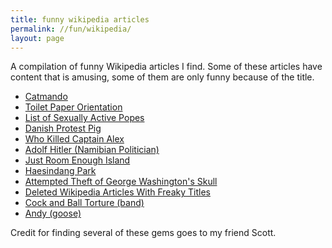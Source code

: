 ```yaml
---
title: funny wikipedia articles
permalink: //fun/wikipedia/
layout: page
---
```


A compilation of funny Wikipedia articles I find. Some of these articles have content that is amusing, some of them are only funny because of the title.

- [Catmando](https://en.wikipedia.org/wiki/Catmando)
- [Toilet Paper Orientation](https://en.wikipedia.org/wiki/Toilet_roll_holder#Orientation)
- [List of Sexually Active Popes](https://en.wikipedia.org/wiki/List_of_sexually_active_popes)
- [Danish Protest Pig](https://en.wikipedia.org/wiki/Danish_Protest_Pig)
- [Who Killed Captain Alex](https://en.wikipedia.org/wiki/Who_Killed_Captain_Alex%3F)
- [Adolf Hitler (Namibian Politician)](https://simple.wikipedia.org/wiki/Adolf_Hitler_Uunona)
- [Just Room Enough Island](https://en.wikipedia.org/wiki/Just_Room_Enough_Island)
- [Haesindang Park](https://en.wikipedia.org/wiki/Haesindang_Park)
- [Attempted Theft of George Washington's Skull](https://en.wikipedia.org/wiki/Attempted_theft_of_George_Washington%27s_skull)
- [Deleted Wikipedia Articles With Freaky Titles](https://en.wikipedia.org/wiki/Wikipedia:Deleted_articles_with_freaky_titles)
- [Cock and Ball Torture (band)](https://en.wikipedia.org/wiki/Cock_and_Ball_Torture_(band))
- [Andy (goose)](https://en.wikipedia.org/wiki/Andy_(goose))

Credit for finding several of these gems goes to my friend Scott.
